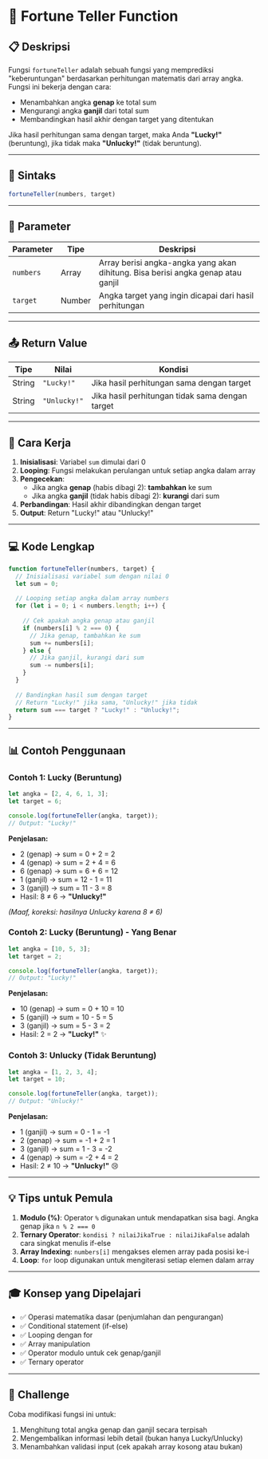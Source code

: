 # 🔮 Fortune Teller Function

## 📋 Deskripsi

Fungsi `fortuneTeller` adalah sebuah fungsi yang memprediksi "keberuntungan" berdasarkan perhitungan matematis dari array angka. Fungsi ini bekerja dengan cara:
- Menambahkan angka **genap** ke total sum
- Mengurangi angka **ganjil** dari total sum
- Membandingkan hasil akhir dengan target yang ditentukan

Jika hasil perhitungan sama dengan target, maka Anda **"Lucky!"** (beruntung), jika tidak maka **"Unlucky!"** (tidak beruntung).

---

## 📝 Sintaks

```javascript
fortuneTeller(numbers, target)
```

---

## 🔧 Parameter

| Parameter | Tipe | Deskripsi |
|-----------|------|-----------|
| `numbers` | Array | Array berisi angka-angka yang akan dihitung. Bisa berisi angka genap atau ganjil |
| `target` | Number | Angka target yang ingin dicapai dari hasil perhitungan |

---

## 📤 Return Value

| Tipe | Nilai | Kondisi |
|------|-------|---------|
| String | `"Lucky!"` | Jika hasil perhitungan sama dengan target |
| String | `"Unlucky!"` | Jika hasil perhitungan tidak sama dengan target |

---

## 🎯 Cara Kerja

1. **Inisialisasi**: Variabel `sum` dimulai dari 0
2. **Looping**: Fungsi melakukan perulangan untuk setiap angka dalam array
3. **Pengecekan**:
   - Jika angka **genap** (habis dibagi 2): **tambahkan** ke sum
   - Jika angka **ganjil** (tidak habis dibagi 2): **kurangi** dari sum
4. **Perbandingan**: Hasil akhir dibandingkan dengan target
5. **Output**: Return "Lucky!" atau "Unlucky!"

---

## 💻 Kode Lengkap

```javascript
function fortuneTeller(numbers, target) {
  // Inisialisasi variabel sum dengan nilai 0
  let sum = 0;
  
  // Looping setiap angka dalam array numbers
  for (let i = 0; i < numbers.length; i++) {
    
    // Cek apakah angka genap atau ganjil
    if (numbers[i] % 2 === 0) {
      // Jika genap, tambahkan ke sum
      sum += numbers[i];
    } else {
      // Jika ganjil, kurangi dari sum
      sum -= numbers[i];
    }
  }
  
  // Bandingkan hasil sum dengan target
  // Return "Lucky!" jika sama, "Unlucky!" jika tidak
  return sum === target ? "Lucky!" : "Unlucky!";
}
```

---

## 📊 Contoh Penggunaan

### Contoh 1: Lucky (Beruntung)
```javascript
let angka = [2, 4, 6, 1, 3];
let target = 6;

console.log(fortuneTeller(angka, target));
// Output: "Lucky!"
```

**Penjelasan:**
- 2 (genap) → sum = 0 + 2 = 2
- 4 (genap) → sum = 2 + 4 = 6
- 6 (genap) → sum = 6 + 6 = 12
- 1 (ganjil) → sum = 12 - 1 = 11
- 3 (ganjil) → sum = 11 - 3 = 8
- Hasil: 8 ≠ 6 → **"Unlucky!"**

*(Maaf, koreksi: hasilnya Unlucky karena 8 ≠ 6)*

### Contoh 2: Lucky (Beruntung) - Yang Benar
```javascript
let angka = [10, 5, 3];
let target = 2;

console.log(fortuneTeller(angka, target));
// Output: "Lucky!"
```

**Penjelasan:**
- 10 (genap) → sum = 0 + 10 = 10
- 5 (ganjil) → sum = 10 - 5 = 5
- 3 (ganjil) → sum = 5 - 3 = 2
- Hasil: 2 = 2 → **"Lucky!"** ✨

### Contoh 3: Unlucky (Tidak Beruntung)
```javascript
let angka = [1, 2, 3, 4];
let target = 10;

console.log(fortuneTeller(angka, target));
// Output: "Unlucky!"
```

**Penjelasan:**
- 1 (ganjil) → sum = 0 - 1 = -1
- 2 (genap) → sum = -1 + 2 = 1
- 3 (ganjil) → sum = 1 - 3 = -2
- 4 (genap) → sum = -2 + 4 = 2
- Hasil: 2 ≠ 10 → **"Unlucky!"** 😢

---

## 💡 Tips untuk Pemula

1. **Modulo (%)**: Operator `%` digunakan untuk mendapatkan sisa bagi. Angka genap jika `n % 2 === 0`
2. **Ternary Operator**: `kondisi ? nilaiJikaTrue : nilaiJikaFalse` adalah cara singkat menulis if-else
3. **Array Indexing**: `numbers[i]` mengakses elemen array pada posisi ke-i
4. **Loop**: `for` loop digunakan untuk mengiterasi setiap elemen dalam array

---

## 🎓 Konsep yang Dipelajari

- ✅ Operasi matematika dasar (penjumlahan dan pengurangan)
- ✅ Conditional statement (if-else)
- ✅ Looping dengan for
- ✅ Array manipulation
- ✅ Operator modulo untuk cek genap/ganjil
- ✅ Ternary operator

---

## 🚀 Challenge

Coba modifikasi fungsi ini untuk:
1. Menghitung total angka genap dan ganjil secara terpisah
2. Mengembalikan informasi lebih detail (bukan hanya Lucky/Unlucky)
3. Menambahkan validasi input (cek apakah array kosong atau bukan)
